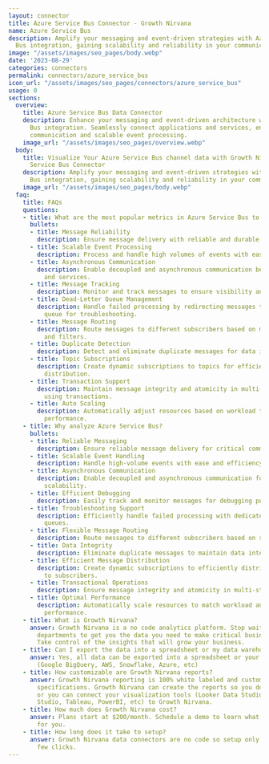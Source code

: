 ```yaml
---
layout: connector
title: Azure Service Bus Connector - Growth Nirvana
name: Azure Service Bus
description: Amplify your messaging and event-driven strategies with Azure Service
  Bus integration, gaining scalability and reliability in your communication architecture.
image: "/assets/images/seo_pages/body.webp"
date: '2023-08-29'
categories: connectors
permalink: connectors/azure_service_bus
icon_url: "/assets/images/seo_pages/connectors/azure_service_bus"
usage: 0
sections:
  overview:
    title: Azure Service Bus Data Connector
    description: Enhance your messaging and event-driven architecture with Azure Service
      Bus integration. Seamlessly connect applications and services, enabling asynchronous
      communication and scalable event processing.
    image_url: "/assets/images/seo_pages/overview.webp"
  body:
    title: Visualize Your Azure Service Bus channel data with Growth Nirvana's Azure
      Service Bus Connector
    description: Amplify your messaging and event-driven strategies with Azure Service
      Bus integration, gaining scalability and reliability in your communication architecture.
    image_url: "/assets/images/seo_pages/body.webp"
  faq:
    title: FAQs
    questions:
    - title: What are the most popular metrics in Azure Service Bus to analyze?
      bullets:
      - title: Message Reliability
        description: Ensure message delivery with reliable and durable messaging.
      - title: Scalable Event Processing
        description: Process and handle high volumes of events with ease.
      - title: Asynchronous Communication
        description: Enable decoupled and asynchronous communication between applications
          and services.
      - title: Message Tracking
        description: Monitor and track messages to ensure visibility and debugging.
      - title: Dead-Letter Queue Management
        description: Handle failed processing by redirecting messages to a dedicated
          queue for troubleshooting.
      - title: Message Routing
        description: Route messages to different subscribers based on message properties
          and filters.
      - title: Duplicate Detection
        description: Detect and eliminate duplicate messages for data integrity.
      - title: Topic Subscriptions
        description: Create dynamic subscriptions to topics for efficient message
          distribution.
      - title: Transaction Support
        description: Maintain message integrity and atomicity in multi-step operations
          using transactions.
      - title: Auto Scaling
        description: Automatically adjust resources based on workload to ensure optimal
          performance.
    - title: Why analyze Azure Service Bus?
      bullets:
      - title: Reliable Messaging
        description: Ensure reliable message delivery for critical communication.
      - title: Scalable Event Handling
        description: Handle high-volume events with ease and efficiency.
      - title: Asynchronous Communication
        description: Enable decoupled and asynchronous communication for improved
          scalability.
      - title: Efficient Debugging
        description: Easily track and monitor messages for debugging purposes.
      - title: Troubleshooting Support
        description: Efficiently handle failed processing with dedicated dead-letter
          queues.
      - title: Flexible Message Routing
        description: Route messages to different subscribers based on specific conditions.
      - title: Data Integrity
        description: Eliminate duplicate messages to maintain data integrity.
      - title: Efficient Message Distribution
        description: Create dynamic subscriptions to efficiently distribute messages
          to subscribers.
      - title: Transactional Operations
        description: Ensure message integrity and atomicity in multi-step operations.
      - title: Optimal Performance
        description: Automatically scale resources to match workload and ensure optimal
          performance.
    - title: What is Growth Nirvana?
      answer: Growth Nirvana is a no code analytics platform. Stop waiting for other
        departments to get you the data you need to make critical business decisions.
        Take control of the insights that will grow your business.
    - title: Can I export the data into a spreadsheet or my data warehouse?
      answer: Yes, all data can be exported into a spreadsheet or your data warehouse
        (Google BigQuery, AWS, Snowflake, Azure, etc)
    - title: How customizable are Growth Nirvana reports?
      answer: Growth Nirvana reporting is 100% white labeled and customized to your
        specifications. Growth Nirvana can create the reports so you don’t have to
        or you can connect your visualization tools (Looker Data Studio/Google Data
        Studio, Tableau, PowerBI, etc) to Growth Nirvana.
    - title: How much does Growth Nirvana cost?
      answer: Plans start at $200/month. Schedule a demo to learn what plan is best
        for you.
    - title: How long does it take to setup?
      answer: Growth Nirvana data connectors are no code so setup only requires a
        few clicks.
---
```

